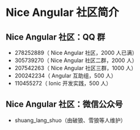 # Nice Angular 社区简介

## Nice Angular 社区：QQ 群
  
- 278252889（ Nice Angular 社区，2000 人已满）
- 305739270（ Nice Angular 社区二群，2000 人）
- 207542263（ Nice Angular 社区三群，1000 人）
- 200242234（ Angular 互助组，500 人）
- 110455272（ Ionic 开发实践，500 人）

## Nice Angular 社区：微信公众号

- shuang_lang_shuo（由破狼、雪狼等人维护）
